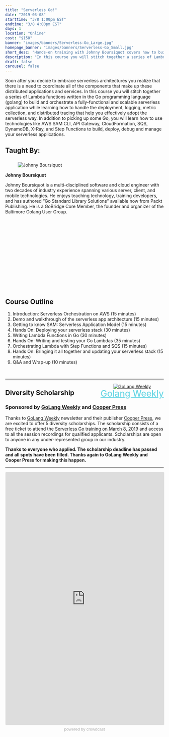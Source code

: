 ```yaml
---
title: "Serverless Go!"
date: "2019-03-08"
starttime: "3/8 1:00pm EST"
endtime: "3/8 4:00pm EST"
days: 1
location: "Online"
cost: "$150"
banner: "images/banners/Serverless-Go_Large.jpg"
homepage_banner: "images/banners/Serverless-Go_Small.jpg"
short_desc: "Hands-on training with Johnny Boursiquot covers how to build scalable serverless applications with golang."
description: "In this course you will stitch together a series of Lambda functions written in the Go programming language (golang) to build and orchestrate a fully-functional and scalable serverless application while learning how to handle the deployment, logging, metric collection, and distributed tracing that help you effectively adopt the serverless way."
draft: false
carousel: false
---
```


<style>
.speaker {
    text-align: left;
    margin-top: 25px;
    margin-bottom: 0px;
    min-height: 400px;
}
.speaker h4 {
    margin-top: 15px;
    margin-bottom: 5px;
}
.speaker figure {
    margin-top: 15px;
    margin-bottom: 5px;
}
.speaker p {
    margin-bottom: 5px;
    text-transform: none;
}
.speaker .speaker-bio {
    min-height: 125px;
}
.social-block {
    list-style-type: none;
    padding: 0;
}
.social-block li {
    display: inline-block;
}
.social-block li a {
    display: inline-block;
    height: 32px;
    width: 32px;
    color: #4e4e4e;
}
.social-block li a i {
    font-size: 1.5em;
}
.social-block li a:hover, .social-block li a:focus {
    color: #000;
}
</style>

Soon after you decide to embrace serverless architectures you realize that there is a need to coordinate all of the components that make up these distributed applications and services. In this course you will stitch together a series of Lambda functions written in the Go programming language (golang) to build and orchestrate a fully-functional and scalable serverless application while learning how to handle the deployment, logging, metric collection, and distributed tracing that help you effectively adopt the serverless way. In addition to picking up some Go, you will learn how to use technologies like AWS SAM CLI, API Gateway, CloudFormation, SQS, DynamoDB, X-Ray, and Step Functions to build, deploy, debug and manage your serverless applications.

## Taught By:

<div class="speaker">
    <figure>
        <img alt="Johnny Boursiquot" class="img-responsive left-block" src="/images/speakers/JohnnyBoursiquot.jpg">
    </figure>
    <h4>Johnny Boursiquot</h4>
    <div class="speaker-bio"><p>Johnny Boursiquot is a multi-disciplined software and cloud engineer with two decades of industry experience spanning various server, client, and mobile technologies. He enjoys teaching technology, training developers, and has authored “Go Standard Library Solutions” available now from Packt Publishing. He is a GoBridge Core Member, the founder and organizer of the Baltimore Golang User Group.</p></div>
    <ul class="social-block">
        <li><a href="https://twitter.com/jboursiquot"><span class="fa fa-twitter"></span></a></li>
        <li><a href="https://github.com/jboursiquot"><span class="fa fa-github"></span></a></li>
    </ul>
</div>

## Course Outline

1. Introduction: Serverless Orchestration on AWS (15 minutes)
1. Demo and walkthrough of the serverless app architecture (15 minutes)
1. Getting to know SAM: Serverless Application Model (15 minutes)
1. Hands On: Deploying your serverless stack (30 minutes)
1. Writing Lambda Functions in Go (30 minutes)
1. Hands On: Writing and testing your Go Lambdas (35 minutes)
1. Orchestrating Lambda with Step Functions and SQS (15 minutes)
1. Hands On: Bringing it all together and updating your serverless stack (15 minutes)
1. Q&A and Wrap-up (10 minutes)

<br style="clear:both;">

---

<div style="float:right;text-align:center;"><a href="https://golangweekly.com/"><img src="/images/banners/golang-weekly.png" alt="GoLang Weekly"></a><br><a href="https://golangweekly.com/" style="font-size: 2em;font-weight: 500;color: #6cd7e5;line-height: 1.0em;">Golang Weekly</a></div>

## Diversity Scholarship
### Sponsored by [GoLang Weekly](https://golangweekly.com/) and [Cooper Press](https://cooperpress.com/)

Thanks to [GoLang Weekly](https://golangweekly.com/) newsletter and their publisher [Cooper Press](https://cooperpress.com/), we are excited to offer 5 diversity scholarships. The scholarship consists of a free ticket to attend the [Serverless Go training on March 8, 2019](https://certifiedfreshevents.com/events/serverless-go/) and access to all the session recordings for qualified applicants. Scholarships are open to anyone in any under-represented group in our industry.

**Thanks to everyone who applied. The scholarship deadline has passed and all spots have been filled. Thanks again to GoLang Weekly and Cooper Press for making this happen.**

---

<a name="register"></a>

<iframe width="100%" height="800" frameborder="0" marginheight="0" marginwidth="0" allowtransparency="true" src="https://www.crowdcast.io/e/serverless-go?navlinks=false&embed=true" style="border: 1px solid #EEE;border-radius:3px;"></iframe><a href="https://www.crowdcast.io/?utm_source=embed&utm_medium=website&utm_campaign=embed" style="color: #aaa; font-family: 'Helvetica', 'Arial', sans-serif;text-decoration: none;display: block;text-align: center;font-size: 13px;padding: 5px 0;">powered by crowdcast</a>
